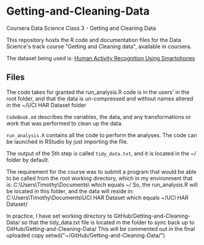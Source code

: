 # Getting-and-Cleaning-Data
Coursera Data Science Class 3 - Getting and Cleaning Data


This repository hosts the R code and documentation files for the Data Science's track course "Getting and Cleaning data", available in coursera.

The dataset being used is: [Human Activity Recognition Using Smartphones](http://archive.ics.uci.edu/ml/datasets/Human+Activity+Recognition+Using+Smartphones)

## Files

The code takes for granted the run_analysis.R code is in the users' in the root folder, and that the data is un-compressed and without names altered in the ~/UCI HAR Dataset folder

`CodeBook.md` describes the variables, the data, and any transformations or work that was performed to clean up the data.

`run_analysis.R` contains all the code to perform the analyses. The code can be launched in RStudio by just importing the file.

The output of the 5th step is called `tidy_data.txt`, and it is located in the ~/ folder by default.

The requirement for the course was to submit a program that would be able to be called from the root working directory, which in my environment that is:
     C:\Users\Timothy\Documents\					which equals ~/
So, the run_analysis.R will be located in this folder, and the data will reside in:
     C:\Users\Timothy\Documents\UCI HAR Dataset		which equals ~/UCI HAR Dataset/

In practice, I have set working directory to GitHub/Getting-and-Cleaning-Data/ so that the tidy_data.txt file is located in the folder to sync back up to GitHub/Getting-and-Cleaning-Data/
This will be commented out in the final uploaded copy
	setwd("~/GitHub/Getting-and-Cleaning-Data/")


